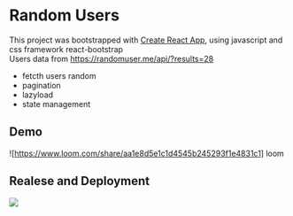 # Random Users

This project was bootstrapped with [Create React App](https://github.com/facebook/create-react-app), using javascript and css framework react-bootstrap </br>
Users data from https://randomuser.me/api/?results=28
<ul>
  <li>fetcth users random</li>
  <li>pagination</li>
  <li>lazyload</li>
  <li>state management</li>
 </ul> 

## Demo
![https://www.loom.com/share/aa1e8d5e1c1d4545b245293f1e4831c1] loom

## Realese and Deployment
<a href="http://54.236.193.171:4441/">
  <img src="https://img.shields.io/badge/http%3A%2F%2F54.236.193.171%3A4441-gadjian-green"/>
</a>
 
